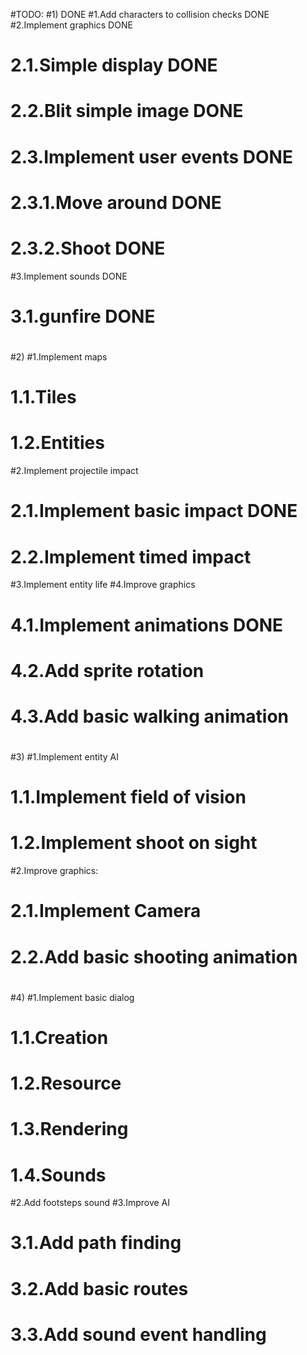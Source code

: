 #TODO:
#1)                                    DONE
#1.Add characters to collision checks  DONE
#2.Implement graphics                  DONE
#   2.1.Simple display                 DONE
#   2.2.Blit simple image              DONE
#   2.3.Implement user events          DONE
#      2.3.1.Move around               DONE
#      2.3.2.Shoot                     DONE
#3.Implement sounds                    DONE
#   3.1.gunfire                        DONE
#
#2)
#1.Implement maps
#   1.1.Tiles
#   1.2.Entities
#2.Implement projectile impact
#   2.1.Implement basic impact         DONE
#   2.2.Implement timed impact
#3.Implement entity life
#4.Improve graphics
#   4.1.Implement animations           DONE
#   4.2.Add sprite rotation
#   4.3.Add basic walking animation
#
#3)
#1.Implement entity AI
#   1.1.Implement field of vision
#   1.2.Implement shoot on sight
#2.Improve graphics:
#   2.1.Implement Camera
#   2.2.Add basic shooting animation
#
#4)
#1.Implement basic dialog
#   1.1.Creation
#   1.2.Resource
#   1.3.Rendering
#   1.4.Sounds
#2.Add footsteps sound
#3.Improve AI
#   3.1.Add path finding
#   3.2.Add basic routes
#   3.3.Add sound event handling
#
